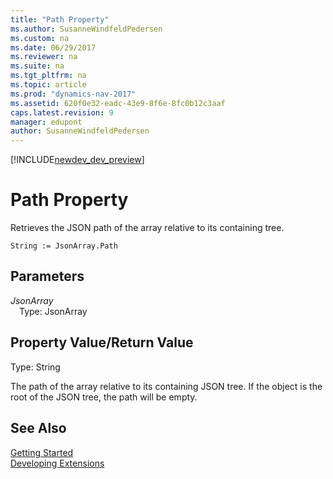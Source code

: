 ```yaml
---
title: "Path Property"
ms.author: SusanneWindfeldPedersen
ms.custom: na
ms.date: 06/29/2017
ms.reviewer: na
ms.suite: na
ms.tgt_pltfrm: na
ms.topic: article
ms.prod: "dynamics-nav-2017"
ms.assetid: 620f0e32-eadc-43e9-8f6e-8fc0b12c3aaf
caps.latest.revision: 9
manager: edupont
author: SusanneWindfeldPedersen
---
```


[!INCLUDE[newdev_dev_preview](../includes/newdev_dev_preview.md)]

# Path Property
Retrieves the JSON path of the array relative to its containing tree.

```
String := JsonArray.Path
```

## Parameters
*JsonArray*  
&emsp;Type: JsonArray

## Property Value/Return Value
Type: String

The path of the array relative to its containing JSON tree.
If the object is the root of the JSON tree, the path will be empty.

## See Also
[Getting Started](../devenv-get-started.md)  
[Developing Extensions](../devenv-dev-overview.md)
